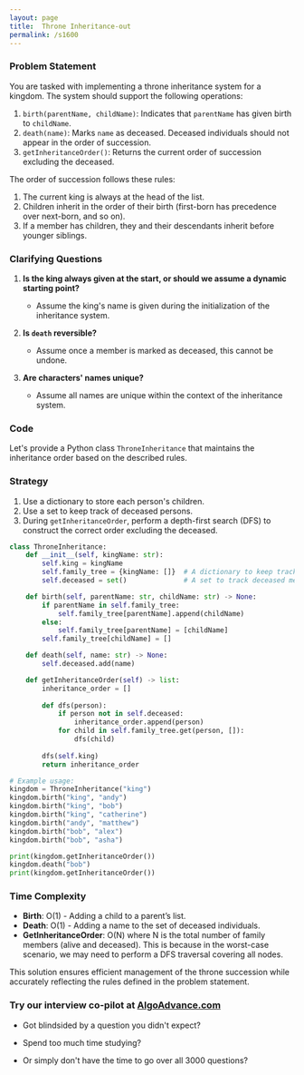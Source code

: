 ```yaml
---
layout: page
title:  Throne Inheritance-out
permalink: /s1600
---
```


### Problem Statement

You are tasked with implementing a throne inheritance system for a kingdom. The system should support the following operations:

1. `birth(parentName, childName)`: Indicates that `parentName` has given birth to `childName`.
2. `death(name)`: Marks `name` as deceased. Deceased individuals should not appear in the order of succession.
3. `getInheritanceOrder()`: Returns the current order of succession excluding the deceased.

The order of succession follows these rules:

1. The current king is always at the head of the list.
2. Children inherit in the order of their birth (first-born has precedence over next-born, and so on).
3. If a member has children, they and their descendants inherit before younger siblings.

### Clarifying Questions

1. **Is the king always given at the start, or should we assume a dynamic starting point?**

    - Assume the king's name is given during the initialization of the inheritance system.
  
2. **Is `death` reversible?**

    - Assume once a member is marked as deceased, this cannot be undone.

3. **Are characters' names unique?**

    - Assume all names are unique within the context of the inheritance system.

### Code

Let's provide a Python class `ThroneInheritance` that maintains the inheritance order based on the described rules.

### Strategy

1. Use a dictionary to store each person's children.
2. Use a set to keep track of deceased persons.
3. During `getInheritanceOrder`, perform a depth-first search (DFS) to construct the correct order excluding the deceased.

```python
class ThroneInheritance:
    def __init__(self, kingName: str):
        self.king = kingName
        self.family_tree = {kingName: []}  # A dictionary to keep track of children
        self.deceased = set()              # A set to track deceased members

    def birth(self, parentName: str, childName: str) -> None:
        if parentName in self.family_tree:
            self.family_tree[parentName].append(childName)
        else:
            self.family_tree[parentName] = [childName]
        self.family_tree[childName] = []

    def death(self, name: str) -> None:
        self.deceased.add(name)

    def getInheritanceOrder(self) -> list:
        inheritance_order = []
        
        def dfs(person):
            if person not in self.deceased:
                inheritance_order.append(person)
            for child in self.family_tree.get(person, []):
                dfs(child)
        
        dfs(self.king)
        return inheritance_order

# Example usage:
kingdom = ThroneInheritance("king")
kingdom.birth("king", "andy")
kingdom.birth("king", "bob")
kingdom.birth("king", "catherine")
kingdom.birth("andy", "matthew")
kingdom.birth("bob", "alex")
kingdom.birth("bob", "asha")

print(kingdom.getInheritanceOrder())
kingdom.death("bob")
print(kingdom.getInheritanceOrder())
```

### Time Complexity

- **Birth**: O(1) - Adding a child to a parent’s list.
- **Death**: O(1) - Adding a name to the set of deceased individuals.
- **GetInheritanceOrder**: O(N) where N is the total number of family members (alive and deceased). This is because in the worst-case scenario, we may need to perform a DFS traversal covering all nodes.

This solution ensures efficient management of the throne succession while accurately reflecting the rules defined in the problem statement.


### Try our interview co-pilot at [AlgoAdvance.com](https://algoAdvance.com)

- Got blindsided by a question you didn't expect?

- Spend too much time studying?

- Or simply don't have the time to go over all 3000 questions?

